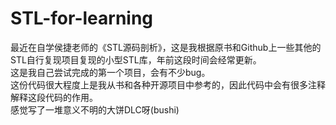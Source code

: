 # STL-for-learning
最近在自学侯捷老师的《STL源码剖析》，这是我根据原书和Github上一些其他的STL自行复现项目复现的小型STL库，年前这段时间会经常更新。  
这是我自己尝试完成的第一个项目，会有不少bug。  
这份代码很大程度上是我从书和各种开源项目中参考的，因此代码中会有很多注释解释这段代码的作用。  
感觉写了一堆意义不明的大饼DLC呀(bushi)

